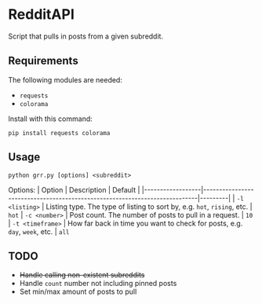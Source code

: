 # RedditAPI
Script that pulls in posts from a given subreddit.

## Requirements
The following modules are needed:
  * `requests`
  * `colorama`

Install with this command:
```
pip install requests colorama
```

## Usage
```
python grr.py [options] <subreddit>
```
Options:
| Option           | Description                                                                | Default |
|------------------|----------------------------------------------------------------------------|---------|
| `-l <listing>`   | Listing type. The type of listing to sort by, e.g. `hot`, `rising`, etc.   | `hot`
| `-c <number>`    | Post count. The number of posts to pull in a request.                      | `10`
| `-t <timeframe>` | How far back in time you want to check for posts, e.g. `day`, `week`, etc. | `all`

## TODO
* ~~Handle calling non-existent subreddits~~
* Handle `count` number not including pinned posts
* Set min/max amount of posts to pull
